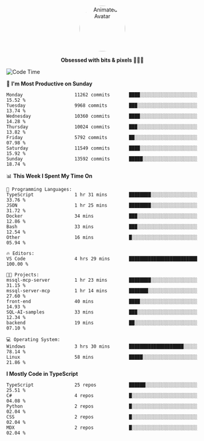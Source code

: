 
<div align="center">
  <img 
    src="https://i.postimg.cc/W1R4TF4j/d6kpuve-c97567cf-518b-4b86-a271-5c89d88d22f7.gif" 
    width="120" 
    height="120" 
    alt="Animated Avatar" 
    style="border-radius: 50%;" 
  />
  
  <strong>Obsessed with bits & pixels 🧑‍💻🎨</strong>
</div>


<!--
### 🛠️ Main Tech Stack

<div align="center">
  <img src="https://cdn.jsdelivr.net/gh/devicons/devicon/icons/javascript/javascript-original.svg" height="25" alt="JavaScript" />
  <img src="https://cdn.jsdelivr.net/gh/devicons/devicon/icons/react/react-original.svg" height="25" alt="React" />
  <img src="https://cdn.jsdelivr.net/gh/devicons/devicon/icons/cplusplus/cplusplus-original.svg" height="25" alt="C++" />
  <img src="https://cdn.jsdelivr.net/gh/devicons/devicon/icons/rust/rust-original.svg" height="25" alt="Rust" />
  <img src="https://cdn.jsdelivr.net/gh/devicons/devicon/icons/java/java-original.svg" height="25" alt="Java" />
  <img src="https://skillicons.dev/icons?i=mysql" height="25" alt="MySQL" />
  <img src="https://skillicons.dev/icons?i=pr" height="25" alt="Premiere Pro" />
</div> -->

<!--START_SECTION:waka-->
![Code Time](http://img.shields.io/badge/Code%20Time-2%2C644%20hrs%2035%20mins-blue)

📅 **I'm Most Productive on Sunday** 

```text
Monday                   11262 commits       ████░░░░░░░░░░░░░░░░░░░░░   15.52 % 
Tuesday                  9968 commits        ███░░░░░░░░░░░░░░░░░░░░░░   13.74 % 
Wednesday                10360 commits       ████░░░░░░░░░░░░░░░░░░░░░   14.28 % 
Thursday                 10024 commits       ███░░░░░░░░░░░░░░░░░░░░░░   13.82 % 
Friday                   5792 commits        ██░░░░░░░░░░░░░░░░░░░░░░░   07.98 % 
Saturday                 11549 commits       ████░░░░░░░░░░░░░░░░░░░░░   15.92 % 
Sunday                   13592 commits       █████░░░░░░░░░░░░░░░░░░░░   18.74 % 
```


📊 **This Week I Spent My Time On** 

```text
💬 Programming Languages: 
TypeScript               1 hr 31 mins        ████████░░░░░░░░░░░░░░░░░   33.76 % 
JSON                     1 hr 25 mins        ████████░░░░░░░░░░░░░░░░░   31.72 % 
Docker                   34 mins             ███░░░░░░░░░░░░░░░░░░░░░░   12.86 % 
Bash                     33 mins             ███░░░░░░░░░░░░░░░░░░░░░░   12.54 % 
Other                    16 mins             █░░░░░░░░░░░░░░░░░░░░░░░░   05.94 % 

🔥 Editors: 
VS Code                  4 hrs 29 mins       █████████████████████████   100.00 % 

🐱‍💻 Projects: 
mssql-mcp-server         1 hr 23 mins        ████████░░░░░░░░░░░░░░░░░   31.15 % 
mssql-server-mcp         1 hr 14 mins        ███████░░░░░░░░░░░░░░░░░░   27.60 % 
front-end                40 mins             ████░░░░░░░░░░░░░░░░░░░░░   14.93 % 
SQL-AI-samples           33 mins             ███░░░░░░░░░░░░░░░░░░░░░░   12.34 % 
backend                  19 mins             ██░░░░░░░░░░░░░░░░░░░░░░░   07.10 % 

💻 Operating System: 
Windows                  3 hrs 30 mins       ████████████████████░░░░░   78.14 % 
Linux                    58 mins             █████░░░░░░░░░░░░░░░░░░░░   21.86 % 
```

**I Mostly Code in TypeScript** 

```text
TypeScript               25 repos            ██████░░░░░░░░░░░░░░░░░░░   25.51 % 
C#                       4 repos             █░░░░░░░░░░░░░░░░░░░░░░░░   04.08 % 
Python                   2 repos             █░░░░░░░░░░░░░░░░░░░░░░░░   02.04 % 
CSS                      2 repos             █░░░░░░░░░░░░░░░░░░░░░░░░   02.04 % 
MDX                      2 repos             █░░░░░░░░░░░░░░░░░░░░░░░░   02.04 % 
```




<!--END_SECTION:waka-->
